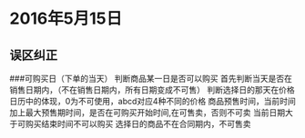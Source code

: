 2016年5月15日
====================

误区纠正
-------------------

###可购买日（下单的当天）
		判断商品某一日是否可以购买
		首先判断当天是否在销售日期内，（不在销售日期内，所有日期变成不可售）
		判断选择日的那天在价格日历中的体现，0为不可使用，abcd对应4种不同的价格
		商品预售时间，当前时间加上最大预售期时间，是否在可购买开始时间,在可售卖，否则不可卖
		当前日期大于可购买结束时间不可以购买
		选择日的商品不在合同期内，不可售卖
